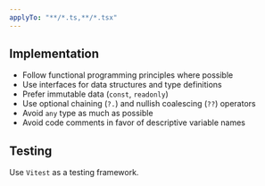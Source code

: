 ```yaml
---
applyTo: "**/*.ts,**/*.tsx"
---
```


## Implementation

- Follow functional programming principles where possible
- Use interfaces for data structures and type definitions
- Prefer immutable data (`const`, `readonly`)
- Use optional chaining (`?.`) and nullish coalescing (`??`) operators
- Avoid `any` type as much as possible
- Avoid code comments in favor of descriptive variable names

## Testing

Use `Vitest` as a testing framework.
